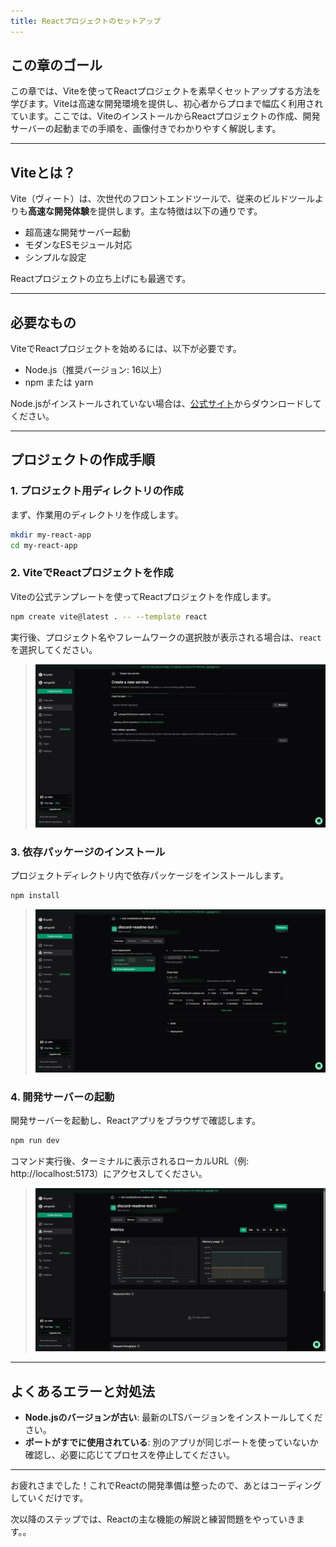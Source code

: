 ```yaml
---
title: Reactプロジェクトのセットアップ
---
```


## この章のゴール

この章では、Viteを使ってReactプロジェクトを素早くセットアップする方法を学びます。Viteは高速な開発環境を提供し、初心者からプロまで幅広く利用されています。ここでは、ViteのインストールからReactプロジェクトの作成、開発サーバーの起動までの手順を、画像付きでわかりやすく解説します。

---

## Viteとは？

Vite（ヴィート）は、次世代のフロントエンドツールで、従来のビルドツールよりも**高速な開発体験**を提供します。主な特徴は以下の通りです。

- 超高速な開発サーバー起動
- モダンなESモジュール対応
- シンプルな設定

Reactプロジェクトの立ち上げにも最適です。

---

## 必要なもの

ViteでReactプロジェクトを始めるには、以下が必要です。

- Node.js（推奨バージョン: 16以上）
- npm または yarn

Node.jsがインストールされていない場合は、[公式サイト](https://nodejs.org/)からダウンロードしてください。

---

## プロジェクトの作成手順

### 1. プロジェクト用ディレクトリの作成

まず、作業用のディレクトリを作成します。

```zsh
mkdir my-react-app
cd my-react-app
```

### 2. ViteでReactプロジェクトを作成

Viteの公式テンプレートを使ってReactプロジェクトを作成します。

```zsh
npm create vite@latest . -- --template react
```

実行後、プロジェクト名やフレームワークの選択肢が表示される場合は、`react`を選択してください。

> ![Viteテンプレート選択画面](../../images/e763dad351594f/koyeb-select-repository.webp)

### 3. 依存パッケージのインストール

プロジェクトディレクトリ内で依存パッケージをインストールします。

```zsh
npm install
```

> ![依存パッケージのインストール](../../images/e763dad351594f/koyeb-project-overview.webp)

### 4. 開発サーバーの起動

開発サーバーを起動し、Reactアプリをブラウザで確認します。

```zsh
npm run dev
```

コマンド実行後、ターミナルに表示されるローカルURL（例: http://localhost:5173）にアクセスしてください。

> ![開発サーバー起動後の画面](../../images/e763dad351594f/koyeb-project-metrics.webp)

---

## よくあるエラーと対処法

- **Node.jsのバージョンが古い**: 最新のLTSバージョンをインストールしてください。
- **ポートがすでに使用されている**: 別のアプリが同じポートを使っていないか確認し、必要に応じてプロセスを停止してください。

---

お疲れさまでした！これでReactの開発準備は整ったので、あとはコーディングしていくだけです。

次以降のステップでは、Reactの主な機能の解説と練習問題をやっていきます。。